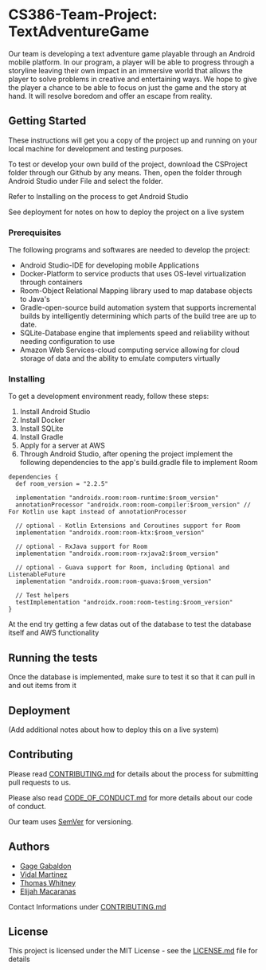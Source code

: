# CS386-Team-Project: **TextAdventureGame**

Our team is developing a text adventure game playable through an Android mobile platform. In our program, a player will be able to progress through a storyline leaving their own impact in an immersive world that allows the player to solve problems in creative and entertaining ways. We hope to give the player a chance to be able to focus on just the game and the story at hand. It will resolve boredom and offer an escape from reality.

## Getting Started

These instructions will get you a copy of the project up and running on your local machine for development and testing purposes. 

To test or develop your own build of the project, download the CSProject folder through our Github by any means. Then, open the folder through Android Studio under File and select the folder. 

Refer to Installing on the process to get Android Studio 

See deployment for notes on how to deploy the project on a live system


### Prerequisites

The following programs and softwares are needed to develop the project:

- Android Studio-IDE for developing mobile Applications
- Docker-Platform to service products that uses OS-level virtualization through containers
- Room-Object Relational Mapping library used to map database objects to Java's
- Gradle-open-source build automation system that supports incremental builds by intelligently determining which parts of the build tree are up to date.
- SQLite-Database engine that implements speed and reliability without needing configuration to use
- Amazon Web Services-cloud computing service allowing for cloud storage of data and the ability to emulate computers virtually

### Installing

To get a development environment ready, follow these steps:

1. Install Android Studio
2. Install Docker
3. Install SQLite
4. Install Gradle
5. Apply for a server at AWS
6. Through Android Studio, after opening the project implement the following dependencies to the app's build.gradle file to implement Room
```
dependencies {
  def room_version = "2.2.5"

  implementation "androidx.room:room-runtime:$room_version"
  annotationProcessor "androidx.room:room-compiler:$room_version" // For Kotlin use kapt instead of annotationProcessor

  // optional - Kotlin Extensions and Coroutines support for Room
  implementation "androidx.room:room-ktx:$room_version"

  // optional - RxJava support for Room
  implementation "androidx.room:room-rxjava2:$room_version"

  // optional - Guava support for Room, including Optional and ListenableFuture
  implementation "androidx.room:room-guava:$room_version"

  // Test helpers
  testImplementation "androidx.room:room-testing:$room_version"
}

```

At the end try getting a few datas out of the database to test the database itself and AWS functionality 

## Running the tests

Once the database is implemented, make sure to test it so that it can pull in and out items from it

## Deployment

(Add additional notes about how to deploy this on a live system)

## Contributing

Please read [CONTRIBUTING.md](https://github.com/GageGabaldon/CS386-Team-Project/blob/master/CONTRIBUTING.md) for details about the process for submitting pull requests to us.

Please also read [CODE_OF_CONDUCT.md](https://github.com/GageGabaldon/CS386-Team-Project/blob/master/CODE_OF_CONDUCT.md) for more details about our code of conduct.

Our team uses [SemVer](http://semver.org/) for versioning.

## Authors

- [Gage Gabaldon](https://github.com/GageGabaldon)
- [Vidal Martinez](https://github.com/vidalrmartinez)
- [Thomas Whitney](https://github.com/ymmot7)
- [Elijah Macaranas](https://github.com/elij48)

Contact Informations under [CONTRIBUTING.md](https://github.com/GageGabaldon/CS386-Team-Project/blob/master/CONTRIBUTING.md)

## License

This project is licensed under the MIT License - see the [LICENSE.md](https://github.com/GageGabaldon/CS386-Team-Project/blob/master/LICENSE.md) file for details
